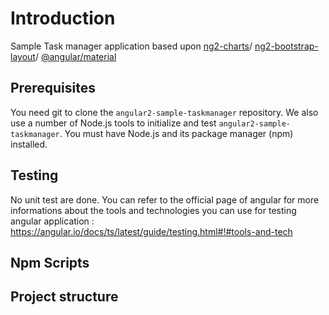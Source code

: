 # Introduction
Sample Task manager application based upon [ng2-charts](https://github.com/valor-software/ng2-charts)/ [ng2-bootstrap-layout](https://github.com/FrontendMatter/ng2-bootstrap-layout)/ [@angular/material](https://github.com/angular/material2)

## Prerequisites
You need git to clone the `angular2-sample-taskmanager` repository.
We also use a number of Node.js tools to initialize and test `angular2-sample-taskmanager`. You must have Node.js
and its package manager (npm) installed.

## Testing
No unit test are done. 
You can refer to the official page of angular for more informations about the tools and technologies you can use for testing angular application :
https://angular.io/docs/ts/latest/guide/testing.html#!#tools-and-tech

## Npm Scripts
## Project structure


